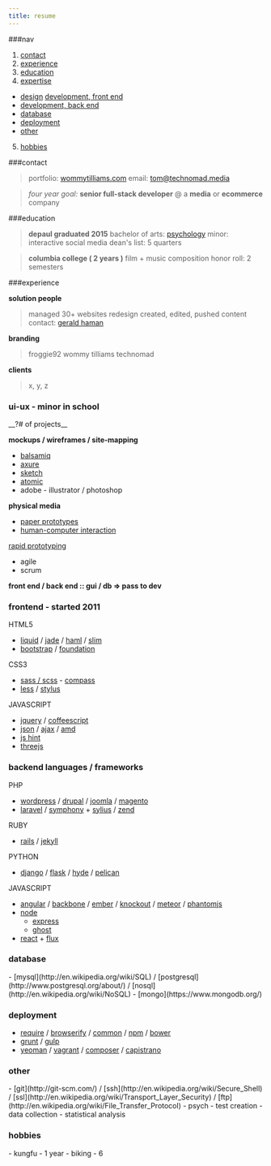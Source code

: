 ```yaml
---
title: resume
---
```



<!-- 
<a href="/assets/resume-tommyWilliams-headshot.pdf" target="_blank">view in a new tab</a> -  <a href="/assets/resume-tommyWilliams-headshot.pdf" download>download</a>
-->

###nav
1. [contact](#contact)
2. [experience](#experience)
3. [education](#education)
4. [expertise](#expertise)
  - [design](#ui-ux) [development, front end](#front)
  - [development, back end](#back)
  - [database](#database)
  - [deployment](#deployment)
  - [other](#other)
5. [hobbies](#hobbies)

###<span id='contact'>contact</span>

> portfolio: [wommytilliams.com](http://wommytilliams.com)
email:   [tom@technomad.media](mailto:tom@technomad.media)

<!-- phone:   [312 818 9011](tel:312-818-9011)
address:   [1426 W Chestnut #1R Chicago IL 60642](https://www.google.com/maps/place/1426+W+Chestnut+St,+Chicago,+IL+60642/@41.898204,-87.663567,17z/data=!4m2!3m1!1s0x880fd2d37995e65f:0x4a79f787069b8ac) -->

> _four year goal:_
__senior full-stack developer__ @ 
a __media__ or __ecommerce__ company

###<span id='education'>education</span>
> __depaul graduated 2015__
> bachelor of arts: [psychology](#psych)
> minor: interactive social media
> dean&#39;s list: 5 quarters

> __columbia college ( 2 years )__
> film + music composition
> honor roll: 2 semesters

###<span id='experience'>experience</span>

__solution people__

> managed 30+ websites
    redesign
    created, edited, pushed content
    contact: [gerald haman](mailto:solutionman@solutionpeople.com)

__branding__

>froggie92
wommy tilliams
technomad

__clients__

> x, y, z

<h3 id='ui-ux'>ui-ux - minor in school</h3>
__?# of projects__

__mockups / wireframes / site-mapping__

 - [balsamiq](https://balsamiq.com/)
 - [axure](http://www.axure.com/)
 - [sketch](http://bohemiancoding.com/sketch/)
 - [atomic](https://atomic.io/)
 - adobe - illustrator / photoshop

__physical media__

 - [paper prototypes](http://en.wikipedia.org/wiki/Paper_prototyping)
 - [human-computer interaction](http://en.wikipedia.org/wiki/Human%E2%80%93computer_interaction)

[rapid prototyping](http://en.wikipedia.org/wiki/Rapid_prototyping)

- agile
- scrum

<!-- TODO: butts
google
:: agile
    http://agilemanifesto.org/
    http://www.allaboutagile.com/what-is-agile-10-key-principles/
    http://en.wikipedia.org/wiki/Agile_software_development
    http://agilemethodology.org/ 
-->


__front end / back end :: gui / db => pass to dev__

<h3 id='front'>frontend - started 2011</h3>
HTML5

  - [liquid](http://liquidmarkup.org/) / [jade](http://jade-lang.com/) / [haml](http://haml.info/) / [slim](http://slim-lang.com/)
   - [bootstrap](http://getbootstrap.com/) / [foundation](http://foundation.zurb.com/)

CSS3

- [sass / scss](http://sass-lang.com/) - [compass](http://compass-style.org/)
- [less](http://lesscss.org/) / [stylus](http://learnboost.github.io/stylus/)
   

JAVASCRIPT

- [jquery](https://jquery.com/) / [coffeescript](http://coffeescript.org/)
- [json](http://www.json.org/) / [ajax](http://en.wikipedia.org/wiki/Ajax_%28programming%29) / [amd](http://en.wikipedia.org/wiki/Asynchronous_module_definition)
- [js hint](http://jshint.com/)
- [threejs](http://threejs.org/)


<h3 id='back'>backend languages / frameworks</h3>
PHP

- [wordpress](https://wordpress.org/) / [drupal](https://www.drupal.org/) / [joomla](http://www.joomla.org/) / [magento](http://magento.com/)
- [laravel](http://laravel.com/) / [symphony](http://symfony.com/) + [sylius](http://sylius.org/) / [zend](http://framework.zend.com/)

RUBY

- [rails](http://rubyonrails.org/) / [jekyll](http://jekyllrb.com/)

PYTHON

- [django](https://www.djangoproject.com/) / [flask](http://flask.pocoo.org/) / [hyde](http://hyde.github.io/) / [pelican](http://blog.getpelican.com/)

JAVASCRIPT

- [angular](https://angularjs.org/) / [backbone](http://backbonejs.org/) / [ember](http://emberjs.com/) / [knockout](http://knockoutjs.com/) / [meteor](https://www.meteor.com/) / [phantomjs](http://phantomjs.org/)
- [node](https://nodejs.org/)
  - [express](http://expressjs.com/)
  - [ghost](https://ghost.org/)
- [react](https://facebook.github.io/react/) + [flux](https://facebook.github.io/flux/)

<h3 id='database'>database</h3>
- [mysql](http://en.wikipedia.org/wiki/SQL) / [postgresql](http://www.postgresql.org/about/) / [nosql](http://en.wikipedia.org/wiki/NoSQL)
  - [mongo](https://www.mongodb.org/)

<h3 id='deployment'>deployment</h3>

- [require](http://requirejs.org/) / [browserify](http://browserify.org/) / [common](http://www.commonjs.org/) / [npm](https://www.npmjs.com/) / [bower](http://bower.io/)
- [grunt](http://gruntjs.com/) / [gulp](http://gulpjs.com/)
- [yeoman](http://yeoman.io/) / [vagrant](https://www.vagrantup.com/) / [composer](https://getcomposer.org/) / [capistrano](http://capistranorb.com/)

<h3 id='other'>other</h3>
- [git](http://git-scm.com/) / [ssh](http://en.wikipedia.org/wiki/Secure_Shell) / [ssl](http://en.wikipedia.org/wiki/Transport_Layer_Security) / [ftp](http://en.wikipedia.org/wiki/File_Transfer_Protocol)
- <span id='psych'>psych</span>
  - test creation
  - data collection
  - statistical analysis

<h3 id='hobbies'>hobbies</h3>
- kungfu - 1 year
- biking - 6
